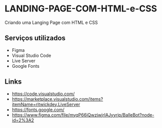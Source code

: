 # LANDING-PAGE-COM-HTML-e-CSS
Criando uma Langing Page com HTML e CSS

## Serviços utilizados
- Figma
- Visual Studio Code
- Live Server
- Google Fonts

## Links
- https://code.visualstudio.com/
- https://marketplace.visualstudio.com/items?itemName=ritwickdey.LiveServer
- https://fonts.google.com/
- https://www.figma.com/file/myqP66iQwzjwjrIAJyyrip/BalleBot?node-id=2%3A2
